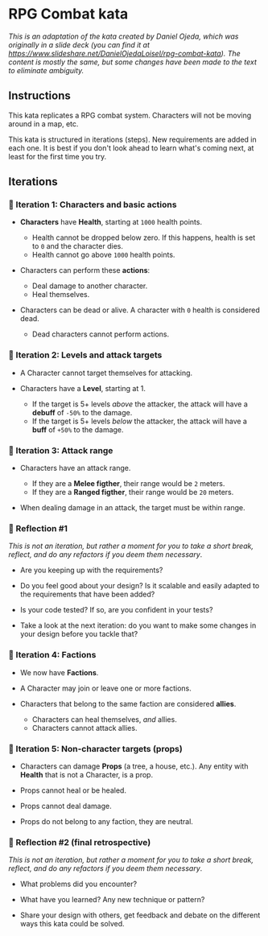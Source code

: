 # RPG Combat kata

_This is an adaptation of the kata created by Daniel Ojeda, which was originally in a slide deck (you can find it at https://www.slideshare.net/DanielOjedaLoisel/rpg-combat-kata). The content is mostly the same, but some changes have been made to the text to eliminate ambiguity._

## Instructions

This kata replicates a RPG combat system. Characters will not be moving around in a map, etc.

This kata is structured in iterations (steps). New requirements are added in each one. It is best if you don't look ahead to learn what's coming next, at least for the first time you try.

## Iterations

### 🚀 Iteration 1: Characters and basic actions

- **Characters** have **Health**, starting at `1000` health points.

  - Health cannot be dropped below zero. If this happens, health is set to `0` and the character dies.
  - Health cannot go above `1000` health points.

- Characters can perform these **actions**:

  - Deal damage to another character.
  - Heal themselves.

- Characters can be dead or alive. A character with `0` health is considered dead.
  - Dead characters cannot perform actions.

### 🚀 Iteration 2: Levels and attack targets

- A Character cannot target themselves for attacking.

- Characters have a **Level**, starting at 1.
  - If the target is 5+ levels _above_ the attacker, the attack will have a **debuff** of `-50%` to the damage.
  - If the target is 5+ levels _below_ the attacker, the attack will have a **buff** of `+50%` to the damage.

### 🚀 Iteration 3: Attack range

- Characters have an attack range.

  - If they are a **Melee figther**, their range would be `2` meters.
  - If they are a **Ranged figther**, their range would be `20` meters.

- When dealing damage in an attack, the target must be within range.

### 🤔 Reflection #1

_This is not an iteration, but rather a moment for you to take a short break, reflect, and do any refactors if you deem them necessary_.

- Are you keeping up with the requirements?

- Do you feel good about your design? Is it scalable and easily adapted to the requirements that have been added?

- Is your code tested? If so, are you confident in your tests?

- Take a look at the next iteration: do you want to make some changes in your design before you tackle that?

### 🚀 Iteration 4: Factions

- We now have **Factions**.

- A Character may join or leave one or more factions.

- Characters that belong to the same faction are considered **allies**.
  - Characters can heal themselves, _and_ allies.
  - Characters cannot attack allies.

### 🚀 Iteration 5: Non-character targets (props)

- Characters can damage **Props** (a tree, a house, etc.). Any entity with **Health** that is not a Character, is a prop.

- Props cannot heal or be healed.

- Props cannot deal damage.

- Props do not belong to any faction, they are neutral.

### 🤔 Reflection #2 (final retrospective)

_This is not an iteration, but rather a moment for you to take a short break, reflect, and do any refactors if you deem them necessary_.

- What problems did you encounter?

- What have you learned? Any new technique or pattern?

- Share your design with others, get feedback and debate on the different ways this kata could be solved.
